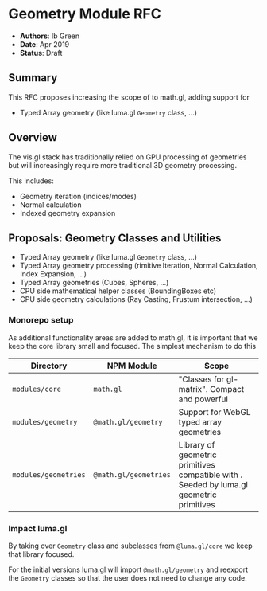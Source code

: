 # Geometry Module RFC

* **Authors**: Ib Green
* **Date**: Apr 2019
* **Status**: Draft


## Summary

This RFC proposes increasing the scope of to math.gl, adding support for
* Typed Array geometry (like luma.gl `Geometry` class, ...)

## Overview

The vis.gl stack has traditionally relied on GPU processing of geometries but will increasingly require more traditional 3D geometry processing.

This includes:
* Geometry iteration (indices/modes)
* Normal calculation
* Indexed geometry expansion

## Proposals: Geometry Classes and Utilities

* Typed Array geometry (like luma.gl `Geometry` class, ...)
* Typed Array geometry processing (rimitive Iteration, Normal Calculation, Index Expansion, ...)
* Typed Array geometries (Cubes, Spheres, ...)
* CPU side mathematical helper classes (BoundingBoxes etc)
* CPU side geometry calculations (Ray Casting, Frustum intersection, ...)

### Monorepo setup

As additional functionality areas are added to math.gl, it is important that we keep the core library small and focused. The simplest mechanism to do this

| Directory           | NPM Module            | Scope   |
| ---                 | ---                   | ---     |
| `modules/core`      | `math.gl`             | "Classes for gl-matrix". Compact and powerful |
| `modules/geometry`  | `@math.gl/geometry`   | Support for WebGL typed array geometries |
| `modules/geometries`| `@math.gl/geometries` | Library of geometric primitives compatible with . Seeded by luma.gl geometric primitives |


### Impact luma.gl

By taking over `Geometry` class and subclasses from `@luma.gl/core` we keep that library focused.

For the initial versions luma.gl will import `@math.gl/geometry` and reexport the `Geometry` classes so that the user does not need to change any code.

